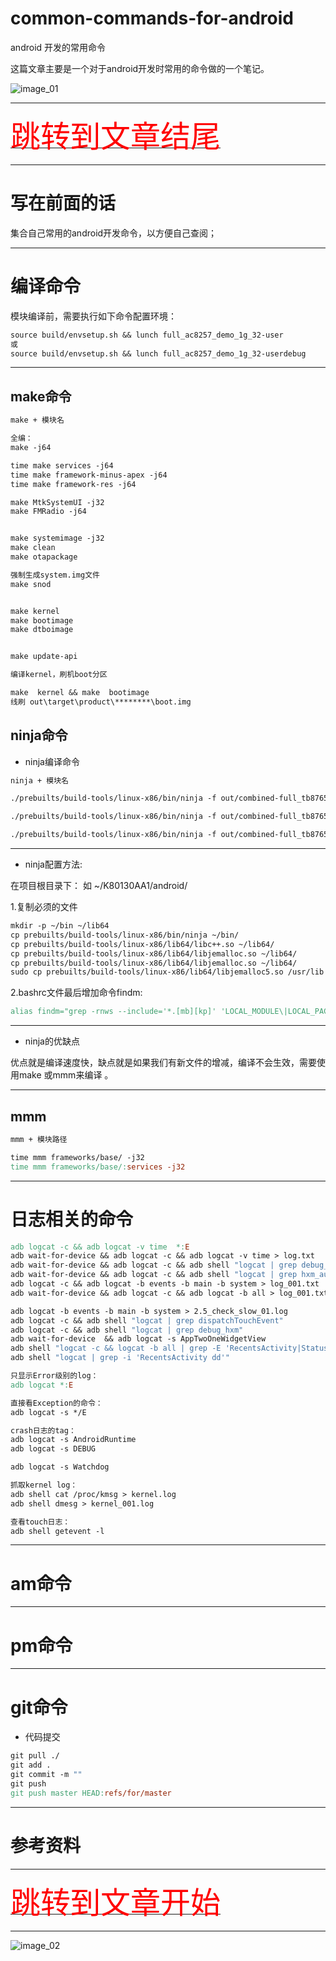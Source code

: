 # common-commands-for-android

android 开发的常用命令


这篇文章主要是一个对于android开发时常用的命令做的一个笔记。



![image_01](./images/image_01.png)

***

[<font face='黑体' color=#ff0000 size=40 >跳转到文章结尾</font>](#参考资料)

***

# 写在前面的话

集合自己常用的android开发命令，以方便自己查阅；

***

# 编译命令

模块编译前，需要执行如下命令配置环境：

```makefile
source build/envsetup.sh && lunch full_ac8257_demo_1g_32-user
或
source build/envsetup.sh && lunch full_ac8257_demo_1g_32-userdebug
```

***

## make命令

```makefile
make + 模块名
```


```makefile
全编：
make -j64

time make services -j64 
time make framework-minus-apex -j64
time make framework-res -j64

make MtkSystemUI -j32
make FMRadio -j64


make systemimage -j32
make clean
make otapackage

强制生成system.img文件
make snod


make kernel
make bootimage
make dtboimage


make update-api

编译kernel，刷机boot分区

make  kernel && make  bootimage
线刷 out\target\product\********\boot.img
```

## ninja命令

- ninja编译命令

```makefile
ninja + 模块名
```


```makefile
./prebuilts/build-tools/linux-x86/bin/ninja -f out/combined-full_tb8765ap1_bsp_1g.ninja framework-minus-apex  -j32

./prebuilts/build-tools/linux-x86/bin/ninja -f out/combined-full_tb8765ap1_bsp_1g.ninja services  -j32

./prebuilts/build-tools/linux-x86/bin/ninja -f out/combined-full_tb8765ap1_bsp_1g.ninja framework-res  -j32
```

***

- ninja配置方法:

在项目根目录下：
如
~/K80130AA1/android/


1.复制必须的文件

```makefile
mkdir -p ~/bin ~/lib64
cp prebuilts/build-tools/linux-x86/bin/ninja ~/bin/
cp prebuilts/build-tools/linux-x86/lib64/libc++.so ~/lib64/
cp prebuilts/build-tools/linux-x86/lib64/libjemalloc.so ~/lib64/
cp prebuilts/build-tools/linux-x86/lib64/libjemalloc.so ~/lib64/
sudo cp prebuilts/build-tools/linux-x86/lib64/libjemalloc5.so /usr/lib
```


2.bashrc文件最后增加命令findm:

```makefile
alias findm="grep -rnws --include='*.[mb][kp]' 'LOCAL_MODULE\|LOCAL_PACKAGE_NAME\|name:'"
```

***

- ninja的优缺点

优点就是编译速度快，缺点就是如果我们有新文件的增减，编译不会生效，需要使用make 或mmm来编译 。


***

## mmm

```makefile
mmm + 模块路径
```

```makefile
time mmm frameworks/base/ -j32
time mmm frameworks/base/:services -j32
```

***

# 日志相关的命令

```makefile
adb logcat -c && adb logcat -v time  *:E
adb wait-for-device && adb logcat -c && adb logcat -v time > log.txt
adb wait-for-device && adb logcat -c && adb shell "logcat | grep debug_hxm"
adb wait-for-device && adb logcat -c && adb shell "logcat | grep hxm_audio"
adb logcat -c && adb logcat -b events -b main -b system > log_001.txt
adb wait-for-device && adb logcat -c && adb logcat -b all > log_001.txt

adb logcat -b events -b main -b system > 2.5_check_slow_01.log
adb logcat -c && adb shell "logcat | grep dispatchTouchEvent"
adb logcat -c && adb shell "logcat | grep debug_hxm"
adb wait-for-device  && adb logcat -s AppTwoOneWidgetView
adb shell "logcat -c && logcat -b all | grep -E 'RecentsActivity|StatusBar|TaskStackView'"
adb shell "logcat | grep -i 'RecentsActivity dd'"

只显示Error级别的log：
adb logcat *:E

直接看Exception的命令：
adb logcat -s */E

crash日志的tag：
adb logcat -s AndroidRuntime
adb logcat -s DEBUG

adb logcat -s Watchdog

抓取kernel log：
adb shell cat /proc/kmsg > kernel.log
adb shell dmesg > kernel_001.log

查看touch日志：
adb shell getevent -l
```



***

# am命令


***

# pm命令


***


# git命令

- 代码提交
```makefile
git pull ./
git add .
git commit -m ""
git push
git push master HEAD:refs/for/master
```





***


# 参考资料



***

[<font face='黑体' color=#ff0000 size=40 >跳转到文章开始</font>](#common-commands-for-android)


***

![image_02](./images/image_02.png)
